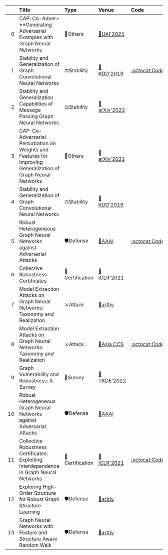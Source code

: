 |    | Title                                                                                                          | Type            | Venue                                                      | Code                                                                     |   Year | State   | Date       |
|---:|:---------------------------------------------------------------------------------------------------------------|:----------------|:-----------------------------------------------------------|:-------------------------------------------------------------------------|-------:|:--------|:-----------|
|  0 | CAP: Co-Adver+ **Generating Adversarial Examples with Graph Neural Networks                                    | 🚀Others        | [📝UAI'2021](https://arxiv.org/abs/2105.14644)             |                                                                          |   2021 | Removed | 2022-04-13 |
|  1 | Stability and Generalization of Graph Convolutional Neural Networks                                            | ⚖Stability      | [📝KDD'2019](https://arxiv.org/abs/1905.01004)             | [:octocat:Code](https://github.com/raspberryice/ala-gcn)                 |   2019 | Removed | 2022-04-13 |
|  2 | Stability and Generalization Capabilities of Message Passing Graph Neural Networks                             | ⚖Stability      | [📝arXiv'2022](https://arxiv.org/abs/2202.00645)           |                                                                          |   2022 | Added   | 2022-04-13 |
|  3 | CAP: Co-Adversarial Perturbation on Weights and Features for Improving Generalization of Graph Neural Networks | 🚀Others        | [📝arXiv'2021](https://arxiv.org/abs/2110.14855)           |                                                                          |   2021 | Added   | 2022-04-13 |
|  4 | Stability and Generalization of Graph Convolutional Neural Networks                                            | ⚖Stability      | [📝KDD'2019](https://arxiv.org/abs/1905.01004)             |                                                                          |   2019 | Added   | 2022-04-13 |
|  5 | Robust Heterogeneous Graph Neural Networks against Adversarial Attacks                                         | 🛡Defense        | [📝AAAI](http://shichuan.org/doc/132.pdf)                  | [:octocat:Code](https://github.com/bzho3923/MAGnet)                      |   2022 | Removed | 2022-04-08 |
|  6 | Collective Robustness Certificates                                                                             | 🔐Certification | [📝ICLR'2021](https://openreview.net/forum?id=ULQdiUTHe3y) |                                                                          |   2021 | Removed | 2022-04-08 |
|  7 | Model Extraction Attacks on Graph Neural Networks: Taxonomy and Realization                                    | ⚔Attack         | [📝arXiv](https://arxiv.org/abs/2010.12751)                |                                                                          |   2020 | Removed | 2022-04-08 |
|  8 | Model Extraction Attacks on Graph Neural Networks: Taxonomy and Realization                                    | ⚔Attack         | [📝Asia CCS](https://arxiv.org/abs/2010.12751)             | [:octocat:Code](https://github.com/TrustworthyGNN/MEA-GNN)               |   2022 | Added   | 2022-04-08 |
|  9 | Graph Vulnerability and Robustness: A Survey                                                                   | 📃Survey        | [📝TKDE'2022](https://arxiv.org/abs/2105.00419)            |                                                                          |   2022 | Added   | 2022-04-08 |
| 10 | Robust Heterogeneous Graph Neural Networks against Adversarial Attacks                                         | 🛡Defense        | [📝AAAI](http://shichuan.org/doc/132.pdf)                  |                                                                          |   2022 | Added   | 2022-04-08 |
| 11 | Collective Robustness Certificates: Exploiting Interdependence in Graph Neural Networks                        | 🔐Certification | [📝ICLR'2021](https://openreview.net/forum?id=ULQdiUTHe3y) | [:octocat:Code](https://github.com/jan-schuchardt/collective_robustness) |   2021 | Added   | 2022-04-08 |
| 12 | Exploring High-Order Structure for Robust Graph Structure Learning                                             | 🛡Defense        | [📝arXiv](https://arxiv.org/abs/2203.11492)                |                                                                          |   2022 | Added   | 2022-03-23 |
| 13 | Graph Neural Networks with Feature and Structure Aware Random Walk                                             | 🛡Defense        | [📝arXiv](https://arxiv.org/abs/2111.10102)                |                                                                          |   2021 | Added   | 2022-03-23 |